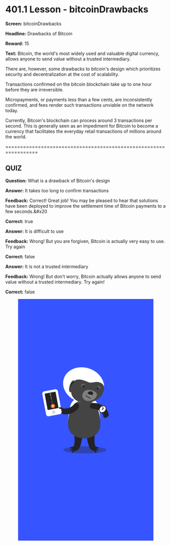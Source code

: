 # 401.1 Lesson - bitcoinDrawbacks

**Screen:** bitcoinDrawbacks

**Headline:** Drawbacks of Bitcoin

**Reward:** 15

**Text:** Bitcoin, the world&#x27;s most widely used and valuable digital currency, allows anyone to send value without a trusted intermediary.

There are, however, some drawbacks to bitcoin&#x27;s design which prioritizes security and decentralization at the cost of scalability.

Transactions confirmed on the bitcoin blockchain take up to one hour before they are irreversible.

Micropayments, or payments less than a few cents, are inconsistently confirmed, and fees render such transactions unviable on the network today.

Currently, Bitcoin&#x27;s blockchain can process around 3 transactions per second. This is generally seen as an impediment for Bitcoin to become a currency that facilitates the everyday retail transactions of millions around the world.


=================================================================

## QUIZ

**Question:** What is a drawback of Bitcoin&#x27;s design


**Answer:** It takes too long to confirm transactions

**Feedback:** Correct! Great job! You may be pleased to hear that solutions have been deployed to improve the settlement time of Bitcoin payments to a few seconds.&amp;#x20

**Correct:** true

**Answer:** It is difficult to use

**Feedback:** Wrong! But you are forgiven, Bitcoin is actually very easy to use. Try again

**Correct:** false

**Answer:** It is not a trusted intermediary

**Feedback:** Wrong! But don&#x27;t worry, Bitcoin actually allows anyone to send value without a trusted intermediary. Try again!

**Correct:** false


<figure><img src="../.gitbook/assets/401-01.png" alt=""><figcaption></figcaption></figure>

